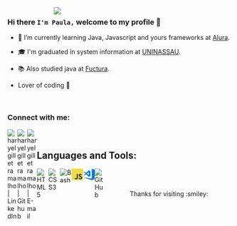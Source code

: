 <img align="right" width="400" src="https://i0.wp.com/i.giphy.com/media/137EaR4vAOCn1S/giphy-downsized.gif?w=770&ssl=1" />


### Hi there `I'm Paula,` welcome to my profile 👋


- :rocket: I’m currently learning Java, Javascript and yours frameworks at [Alura](https://www.alura.com.br).
- :mortar_board: I'm graduated in system information at [UNINASSAU](https://www.uninassau.edu.br).
- :books: Also studied java at [Fuctura](https://www.fuctura.com.br/recife/).

- Lover of coding :exploding_head:

<br />

<!--<img align="right" width="400" src="https://github-readme-stats.vercel.app/api/top-langs/?username=LucasVanni&layout=compact&theme=algolia" alt="LucasVanni's github stats" />-->

### Connect with me: 
[<img align="left" alt="haryel gillet ramalho | LinkedIn" width="22px" src="https://cdn.jsdelivr.net/npm/simple-icons@v3/icons/linkedin.svg" />][linkedin]
[<img align="left" alt="haryel gillet ramalho | Github" width="22px" src="https://cdn.jsdelivr.net/npm/simple-icons@3.4.0/icons/github.svg" />][github]
[<img align="left" alt="haryel gillet ramalho | E-mail" width="22px" src="https://cdn.jsdelivr.net/npm/simple-icons@3.4.0/icons/microsoftoutlook.svg" />][outlook]

<br />


## Languages and Tools:


<div>
  <a href=""> 
    <img align="left" alt="HTML5" width="26px" src="https://icon-library.com/images/java-icon-images/java-icon-images-6.jpg" /> 
  </a>
  <a href="https://www.w3.org/Style/CSS/Overview.en.html">
    <img align="left" alt="CSS3" width="26px" src="https://spring.io/images/projects/spring-edf462fec682b9d48cf628eaf9e19521.svg" />
  </a>
  <a src="https://ohmyz.sh">
       <img align="left" alt="Bash" width="26px" src="https://upload.wikimedia.org/wikipedia/commons/thumb/d/d5/IntelliJ_IDEA_Logo.svg/768px-IntelliJ_IDEA_Logo.svg.png" />
    </a>
  <a href="https://developer.mozilla.org/pt-BR/docs/Web/JavaScript">
    <img align="left" alt="JavaScript" width="26px" src="https://raw.githubusercontent.com/github/explore/80688e429a7d4ef2fca1e82350fe8e3517d3494d/topics/javascript/javascript.png" />
  </a>
  <a href="https://code.visualstudio.com">
    <img align="left" alt="Visual Studio Code" width="26px" src="https://raw.githubusercontent.com/github/explore/80688e429a7d4ef2fca1e82350fe8e3517d3494d/topics/visual-studio-code/visual-studio-code.png" />
  </a>
  <a href="https://git-scm.com">
    <img align="left" alt="GitHub" width="26px" src="https://git-scm.com/images/logos/downloads/Git-Icon-1788C.png" />
  </a>
  
<div/>
  
 <br/><br/>

<div align="center" >
   <p>Thanks for visiting :smiley:</p>
</div>
 
[linkedin]: https://www.linkedin.com/in/paulagoncalo
[github]: https://github.com/paulagoncalo
[outlook]: mailto:paulagoncalo16@gmail.com


